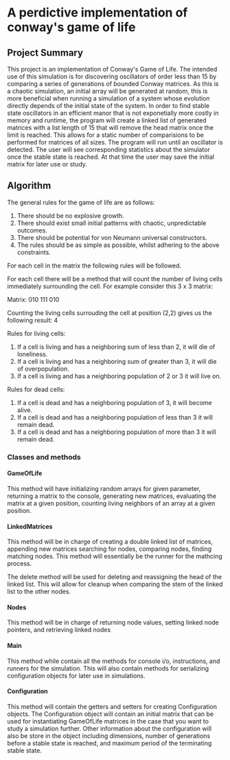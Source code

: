 # A perdictive implementation of conway's game of life

## Project Summary

This project is an implementation of Conway's Game of Life. The intended use of this simulation is for discovering oscillators of order less than 15 by comparing a series of generations of bounded Conway matrices. As this is a chaotic simulation, an initial array will be generated at random, this is more beneficial when running a simulation of a system whose evolution directly depends of the initial state of the system. In order to find stable state oscillators in an efficient manor that is not exponetially more costly in memory and runtime, the program will create a linked list of generated matrices with a list length of 15 that will remove the head matrix once the limit is reached. This allows for a static number of comparisions to be performed for matrices of all sizes. The program will run until an oscillator is detected. The user will see corresponding statistics about the simulator once the stable state is reached. At that time the user may save the initial matrix for later use or study. 


## Algorithm

The general rules for the game of life are as follows:

1. There should be no explosive growth.
2. There should exist small initial patterns with chaotic, unpredictable outcomes.
3. There should be potential for von Neumann universal constructors.
4. The rules should be as simple as possible, whilst adhering to the above constraints.

For each cell in the matrix the following rules will be followed.

For each cell there will be a method that will count the number of living cells immediately surrounding the cell. For example consider this 3 x 3 matrix:

Matrix:
010
111
010

Counting the living cells surrouding the cell at position (2,2) gives us the following result: 4

Rules for living cells:

1. If a cell is living and has a neighboring sum of less than 2, it will die of loneliness.
2. If a cell is living and has a neighboring sum of greater than 3, it will die of overpopulation.
3. If a cell is living and has a neighboring population of 2 or 3 it will live on.

Rules for dead cells:

1. If a cell is dead and has a neighboring population of 3, it will become alive.
2. If a cell is dead and has a neighboring population of less than 3 it will remain dead.
3. If a cell is dead and has a neighboring population of more than 3 it will remain dead.

### Classes and methods

#### GameOfLife

This method will have initializing random arrays for given parameter, returning a matrix to the console, generating new matrices, evaluating the matrix at a given position, counting living neighbors of an array at a given position.

#### LinkedMatrices

This method will be in charge of creating a double linked list of matrices, appending new matrices  searching for nodes, comparing nodes, finding matching nodes. This method will essentially be the runner for the mathcing process.

The delete method will be used for deleting and reassigning the head of the linked list. This will allow for cleanup when comparing the stem of the linked list to the other nodes.

#### Nodes

This method will be in charge of returning node values, setting linked node pointers, and retrieving linked nodes

#### Main

This method while contain all the methods for console i/o, instructions, and runners for the  simulation. This will also contain methods for serializing configuration objects for later use in simulations.

#### Configuration

This method will contain the getters and setters for creating Configuration objects. The Configuration object will contain an initial matrix that can be used for instantiating GameOfLife matrices in the case that you want to study a simulation further. Other information about the configuration will also be store in the object including dimensions, number of generations before a stable state is reached, and maximum period of the terminating stable state.
